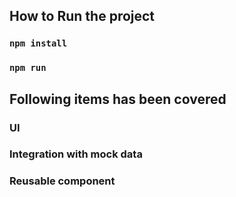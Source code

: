 ## How to Run the project

### `npm install`

### `npm run`

## Following items has been covered

### UI

### Integration with mock data

### Reusable component
